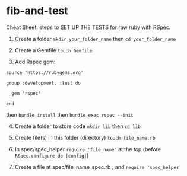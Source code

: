 # fib-and-test

Cheat Sheet: steps to SET UP THE TESTS for raw ruby with RSpec.

1. Create a folder `mkdir your_folder_name` then `cd your_folder_name`

2. Create a Gemfile `touch Gemfile`

3. Add Rspec gem:
```
source 'https://rubygems.org'

group :development, :test do

  gem 'rspec'
  
end
``` 
 then `bundle install` then `bundle exec rspec --init`
 
 4. Create a folder to store code `mkdir lib` then `cd lib`
 
 5. Create file(s) in this folder (directory) `touch file_name.rb`
 
 6. In spec/spec_helper `require 'file_name'` at the top (before `RSpec.configure do |config|`)
 
 7. Create a file at spec/file_name_spec.rb ; and `require 'spec_helper'`
